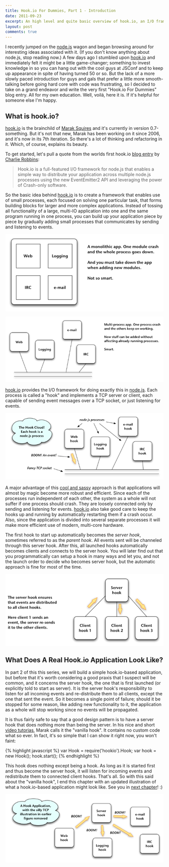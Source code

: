 ```yaml
---
title: Hook.io For Dummies, Part 1 - Introduction
date: 2011-09-23
excerpt: An high level and quite basic overview of hook.io, an I/O framework for node.js that makes it easy to create highly modularized and loosely coupled applications.
layout: post
comments: true
---
```


I recently jumped on the [node.js][] wagon and began browsing around for interesting ideas associated with it. (If you don't know anything about node.js, stop reading now.) A few days ago I stumbled upon [hook.io][] and immediately felt it might be a little game-changer; something to invest knowledge in so you can hang out with the cool guys at JSConf and to keep up appearance in spite of having turned 50 or so. But the lack of a more slowly paced introduction for guys and gals that prefer a little more smooth-talking before going hard core with code was frustrating, so I decided to take on a grand endeavor and write the very first "Hook.io For Dummies" blog entry. All for my own education. Well, voilá, here it is. If it's helpful for someone else I'm happy.

## What is hook.io?

[hook.io][] is the brainchild of [Marak Squires][marak] and it's currently in version 0.7-something. But it's not that new, Marak has been working on it since 2006, and it's now in its 7th iteration. So there's a lot of thinking and refactoring in it. Which, of course, explains its beauty.

To get started, let's pull a quote from the worlds first hook.io [blog entry][firstblog] by [Charlie Robbins][charlie]:

> Hook.io is a full-featured I/O framework for node.js that enables a simple way to distribute your application across multiple node.js processes using the new EventEmitter2 API and leveraging the power of Crash-only software.

So the basic idea behind [hook.io][] is to create a framework that enables use of small processes, each focused on solving one particular task, that forms building blocks for larger and more complex applications. Instead of tossing all functionality of a large, multi-IO application into one and the same program running in one process, you can build up your application piece by piece by gradually adding small processes that communicates by sending and listening to events.

![Monolith](/images/mono.png "Monolithic, baaad.")

![Multi-process](/images/multi.png "Non-monolithic, goood.")

[hook.io][] provides the I/O framework for doing exactly this in [node.js][]. Each process is called a "hook" and implements a TCP server or client, each capable of sending event messages over a TCP socket, or just listening for events.

![The Hook cloud](/images/hook-cloud.png "Hook Cloud, veery goood.")

A major advantage of this [cool and sassy][sassy] approach is that applications will almost by magic become more robust and efficient. Since each of the processes run independent of each other, the system as a whole will not suffer if one process should crash. They are loosely connected only by sending and listening for events. [hook.io][] also take good care to keep the hooks up and running by automatically restarting them if a crash occur. Also, since the application is divided into several separate processes it will make more efficient use of modern, multi-core hardware.

The first hook to start up automatically becomes the _server hook_, sometimes referred to as the _parent hook_. All events sent will be channeled through this server hook. After this, all launched hooks automatically becomes clients and connects to the server hook. You will later find out that you programmatically can setup a hook in many ways and let you, and not the launch order to decide who becomes server hook, but the automatic approach is fine for most of the time.

![Hook server and clients](/images/server-clients.png "A server hook and three clients")

## What Does A Real Hook.io Application Look Like?

In part 2 of this this series, we will build a simple hook.io-based application, but before that it's worth considering a good praxis that I suspect will be common, and it concerns the server hook, the one that is first launched (or explicitly told to start as server). It is the server hook's responsibility to listen for all incoming events and re-distribute them to all clients, except the one that sent the event. So it becomes a single point of failure; should it be stopped for some reason, like adding new functionality to it, the application as a whole will stop working since no events will be propagated.

It is thus fairly safe to say that a good design pattern is to have a server hook that does nothing more than being the server. In his nice and short [video tutorias][videos], Marak calls it the "vanilla hook". It contains no custom code what so ever. In fact, it's so simple that I can show it right now, you won't faint:

{% highlight javascript %}
	var Hook = require('hookio').Hook;
	var hook = new Hook();
	hook.start();
{% endhighlight %}

This hook does nothing except being a hook. As long as it is started first and thus become the server hook, it will listen for incoming events and redistribute them to connected client hooks. That's all.  So with this said about the "vanilla hook", I end this chapter with an updated illustration of what a hook.io-based application might look like. See you in [next chapter][part2]! :)

![Hook server and clients](/images/hook-app.png "A hook.io application, roughly")


[sassy]: http://www.wikihow.com/Be-Sassy-but-Cool "At least Marak has a cool hat :)"
[hook.io]: https://github.com/hookio/hook.io "hook.io on github"
[node.js]: http://nodejs.org/ "Evented I/O for V8 JavaScript"
[firstblog]: http://blog.nodejitsu.com/distribute-nodejs-apps-with-hookio "The first blog about hook.io"
[videos]: https://github.com/hookio/tutorials "Short and very code-centric video tuts"
[marak]: https://github.com/Marak "Marak Squires on GitHub"
[charlie]: https://github.com/indexzero "Charlie Robbins on github"
[part2]: http://ejeklint.github.com/2011-10-11-hook.io-for-dummies-part-2-getting-started
